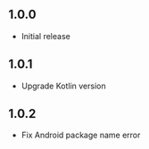 ## 1.0.0

* Initial release

## 1.0.1

* Upgrade Kotlin version

## 1.0.2

* Fix Android package name error